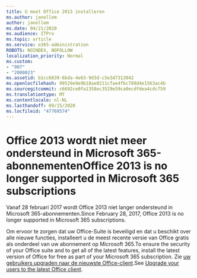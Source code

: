 ```yaml
---
title: U moet Office 2013 installeren
ms.author: janellem
author: janellem
ms.date: 04/21/2020
ms.audience: ITPro
ms.topic: article
ms.service: o365-administration
ROBOTS: NOINDEX, NOFOLLOW
localization_priority: Normal
ms.custom:
- "907"
- "2000023"
ms.assetid: b1cc6839-6bda-4e63-9d3d-c5e3d7313042
ms.openlocfilehash: 99529e9e9b18ae0211cfae4fbc789d4e1563ac4b
ms.sourcegitcommit: c6692ce0fa1358ec3529e59ca0ecdfdea4cdc759
ms.translationtype: MT
ms.contentlocale: nl-NL
ms.lasthandoff: 09/15/2020
ms.locfileid: "47769574"
---
```

# <a name="office-2013-is-no-longer-supported-in-microsoft-365-subscriptions"></a><span data-ttu-id="b0d38-102">Office 2013 wordt niet meer ondersteund in Microsoft 365-abonnementen</span><span class="sxs-lookup"><span data-stu-id="b0d38-102">Office 2013 is no longer supported in Microsoft 365 subscriptions</span></span>

<span data-ttu-id="b0d38-103">Vanaf 28 februari 2017 wordt Office 2013 niet langer ondersteund in Microsoft 365-abonnementen.</span><span class="sxs-lookup"><span data-stu-id="b0d38-103">Since February 28, 2017, Office 2013 is no longer supported in Microsoft 365 subscriptions.</span></span>
  
<span data-ttu-id="b0d38-104">Om ervoor te zorgen dat uw Office-Suite is beveiligd en dat u beschikt over alle nieuwe functies, installeert u de meest recente versie van Office gratis als onderdeel van uw abonnement op Microsoft 365.</span><span class="sxs-lookup"><span data-stu-id="b0d38-104">To ensure the security of your Office suite and to get all of the latest features, install the latest version of Office for free as part of your Microsoft 365 subscription.</span></span> <span data-ttu-id="b0d38-105">Zie [uw gebruikers upgraden naar de nieuwste Office-client](https://docs.microsoft.com/microsoft-365/admin/setup/upgrade-users-to-latest-office-client).</span><span class="sxs-lookup"><span data-stu-id="b0d38-105">See [Upgrade your users to the latest Office client](https://docs.microsoft.com/microsoft-365/admin/setup/upgrade-users-to-latest-office-client).</span></span>
  